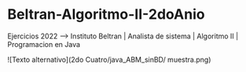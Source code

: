 # Beltran-Algoritmo-II-2doAnio
Ejercicios  2022 --> Instituto Beltran |  Analista de sistema |  Algoritmo II | Programacion en Java


![Texto alternativo](2do Cuatro/java_ABM_sinBD/ muestra.png)
